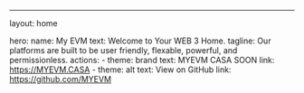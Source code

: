 ---
layout: home

hero:
  name: My EVM
  text: Welcome to Your WEB 3 Home.
  tagline: Our platforms are built to be user friendly, flexable, powerful, and permissionless.
  actions:
    - theme: brand
      text: MYEVM CASA SOON
      link: https://MYEVM.CASA
    - theme: alt
      text: View on GitHub
      link: https://github.com/MYEVM
